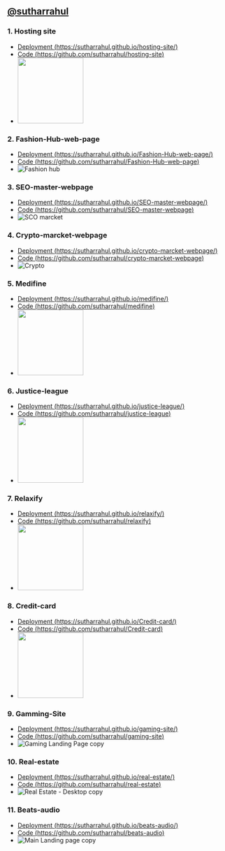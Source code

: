 ## [@sutharrahul](https://github.com/sutharrahul)


### 1. Hosting site
  - [Deployment (https://sutharrahul.github.io/hosting-site/)](https://sutharrahul.github.io/hosting-site/)
  - [Code (https://github.com/sutharrahul/hosting-site)](https://github.com/sutharrahul/hosting-site)
  - <img src="https://github.com/sutharrahul/projects/assets/117563756/b7397fa2-9072-4d0b-a520-3772b7da45eb" height="150"/>

### 2. Fashion-Hub-web-page
  - [Deployment (https://sutharrahul.github.io/Fashion-Hub-web-page/)](https://sutharrahul.github.io/Fashion-Hub-web-page/)
  - [Code (https://github.com/sutharrahul/Fashion-Hub-web-page)](https://github.com/sutharrahul/Fashion-Hub-web-page)
  - ![Fashion hub](https://github.com/sutharrahul/projects/assets/117563756/51c02bd6-71da-42e9-91bc-6e19b9179eab)

### 3. SEO-master-webpage
  - [Deployment (https://sutharrahul.github.io/SEO-master-webpage/)](https://sutharrahul.github.io/SEO-master-webpage/)
  - [Code (https://github.com/sutharrahul/SEO-master-webpage)](https://github.com/sutharrahul/SEO-master-webpage)
  - ![SCO marcket](https://github.com/sutharrahul/projects/assets/117563756/e8608cc0-aa0f-4e8e-a889-5c7873f62d81)
  
### 4. Crypto-marcket-webpage 
- [Deployment (https://sutharrahul.github.io/crypto-marcket-webpage/)](https://sutharrahul.github.io/crypto-marcket-webpage/)
- [Code (https://github.com/sutharrahul/crypto-marcket-webpage)](https://github.com/sutharrahul/crypto-marcket-webpage)
- ![Crypto](https://github.com/sutharrahul/projects/assets/117563756/298b4be7-4ed4-46b5-ba1f-7738a15aa294)

### 5. Medifine 
- [Deployment (https://sutharrahul.github.io/medifine/)](https://sutharrahul.github.io/medifine/)
- [Code (https://github.com/sutharrahul/medifine)](https://github.com/sutharrahul/medifine)
- <img src="https://github.com/sutharrahul/projects/assets/117563756/05eb2060-b42d-4b66-bf48-d9262187d05e" height="150"/>

### 6. Justice-league
- [Deployment (https://sutharrahul.github.io/justice-league/)](https://sutharrahul.github.io/justice-league/)
- [Code (https://github.com/sutharrahul/justice-league)](https://github.com/sutharrahul/justice-league)
- <img src="https://github.com/sutharrahul/projects/assets/117563756/ccb7d372-bfe6-4277-a719-d183f21b4394" height="150"/>

### 7. Relaxify 
- [Deployment (https://sutharrahul.github.io/relaxify/)](https://sutharrahul.github.io/relaxify/)
- [Code (https://github.com/sutharrahul/relaxify)](https://github.com/sutharrahul/relaxify)
- <img src="https://github.com/sutharrahul/projects/assets/117563756/8b7c6422-7f98-45a6-87be-e3ee0f879797" height="150"/>

### 8. Credit-card
- [Deployment (https://sutharrahul.github.io/Credit-card/)](https://sutharrahul.github.io/Credit-card/)
- [Code (https://github.com/sutharrahul/Credit-card)](https://github.com/sutharrahul/Credit-card)
- <img src="https://github.com/sutharrahul/projects/assets/117563756/d548ebc0-ff0f-4bbd-a623-8733df5cea47" height="150"/>

### 9. Gamming-Site
- [Deployment (https://sutharrahul.github.io/gaming-site/)](https://sutharrahul.github.io/gaming-site/)
- [Code (https://github.com/sutharrahul/gaming-site)](https://github.com/sutharrahul/gaming-site)
- ![Gaming Landing Page copy](https://github.com/sutharrahul/projects/assets/117563756/e45ffea0-8f1e-4b3e-a5b8-cc21e02c7ea8)

### 10. Real-estate
- [Deployment (https://sutharrahul.github.io/real-estate/)](https://sutharrahul.github.io/real-estate/)
- [Code (https://github.com/sutharrahul/real-estate)](https://github.com/sutharrahul/real-estate)
- ![Real Estate - Desktop copy](https://github.com/sutharrahul/projects/assets/117563756/4f65f336-c6a9-4229-812a-7278d320a270)

### 11. Beats-audio
- [Deployment (https://sutharrahul.github.io/beats-audio/)](https://sutharrahul.github.io/beats-audio/)
- [Code (https://github.com/sutharrahul/beats-audio)](https://github.com/sutharrahul/beats-audio)
- ![Main Landing page copy](https://github.com/sutharrahul/projects/assets/117563756/9df1771b-b063-45f1-acd5-0a2ed3fd9cdb)

